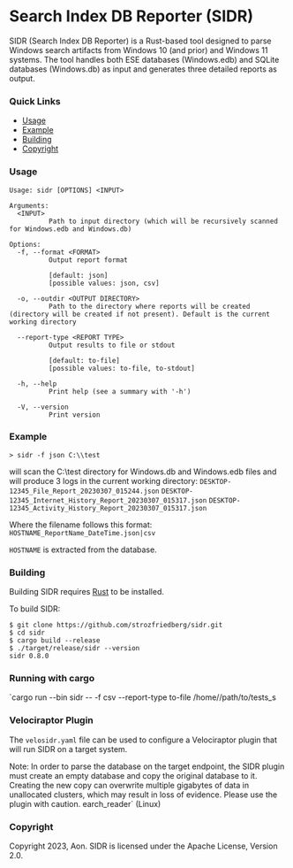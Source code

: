 # Search Index DB Reporter (SIDR)

SIDR (Search Index DB Reporter) is a Rust-based tool designed to parse Windows search artifacts from Windows 10 (and prior) and Windows 11 systems.
The tool handles both ESE databases (Windows.edb) and SQLite databases (Windows.db) as input and generates three detailed reports as output.

### Quick Links

* [Usage](#usage)
* [Example](#example)
* [Building](#building)
* [Copyright](#copyright)


### Usage
```
Usage: sidr [OPTIONS] <INPUT>

Arguments:
  <INPUT>
          Path to input directory (which will be recursively scanned for Windows.edb and Windows.db)

Options:
  -f, --format <FORMAT>
          Output report format

          [default: json]
          [possible values: json, csv]

  -o, --outdir <OUTPUT DIRECTORY>
          Path to the directory where reports will be created (directory will be created if not present). Default is the current working directory

  --report-type <REPORT TYPE>
          Output results to file or stdout

          [default: to-file]
          [possible values: to-file, to-stdout]

  -h, --help
          Print help (see a summary with '-h')

  -V, --version
          Print version
```

### Example

`> sidr -f json C:\\test`

will scan the C:\test directory for Windows.db and Windows.edb files and will produce 3 logs in the current working directory:
`DESKTOP-12345_File_Report_20230307_015244.json`
`DESKTOP-12345_Internet_History_Report_20230307_015317.json`
`DESKTOP-12345_Activity_History_Report_20230307_015317.json`

Where the filename follows this format:
`HOSTNAME_ReportName_DateTime.json|csv`

`HOSTNAME` is extracted from the database.

### Building

Building SIDR requires [Rust](https://rustup.rs) to be installed.

To build SIDR:

```
$ git clone https://github.com/strozfriedberg/sidr.git
$ cd sidr
$ cargo build --release
$ ./target/release/sidr --version
sidr 0.8.0
```

### Running with cargo
`cargo run --bin sidr -- -f csv --report-type to-file /home/<username>/path/to/tests_s

### Velociraptor Plugin

The `velosidr.yaml` file can be used to configure a Velociraptor plugin that will run SIDR on a target system.

Note: In order to parse the database on the target endpoint, the SIDR plugin must create an empty database and copy the original database to it. Creating the new copy can overwrite multiple gigabytes of data in unallocated clusters, which may result in loss of evidence. Please use the plugin with caution.
earch_reader` (Linux)

### Copyright
Copyright 2023, Aon. SIDR is licensed under the Apache License, Version 2.0.